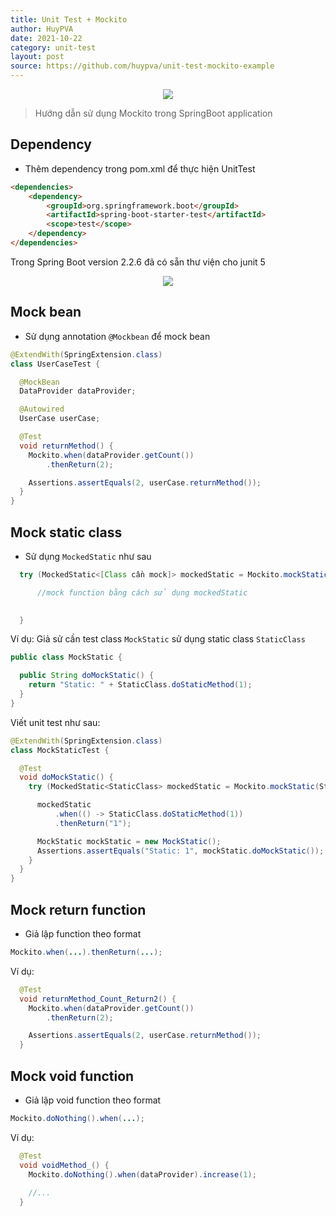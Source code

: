 ```yaml
---
title: Unit Test + Mockito
author: HuyPVA
date: 2021-10-22
category: unit-test
layout: post
source: https://github.com/huypva/unit-test-mockito-example
---
```


<div align="center">
    <img src="../assets/images/unit_test/mockito.png"/>
</div>

> Hướng dẫn sử dụng Mockito trong SpringBoot application

## Dependency

- Thêm dependency trong pom.xml để thực hiện UnitTest

```html
<dependencies>
    <dependency>
        <groupId>org.springframework.boot</groupId>
        <artifactId>spring-boot-starter-test</artifactId>
        <scope>test</scope>
    </dependency>
</dependencies>
```

Trong Spring Boot version 2.2.6 đã có sẵn thư viện cho junit 5

<div align="center">
    <img src="../assets/images/junit_5_libs.png"/>
</div>

## Mock bean

- Sử dụng annotation `@Mockbean` để mock bean

```java
@ExtendWith(SpringExtension.class)
class UserCaseTest {

  @MockBean
  DataProvider dataProvider;

  @Autowired
  UserCase userCase;

  @Test
  void returnMethod() {
    Mockito.when(dataProvider.getCount())
        .thenReturn(2);

    Assertions.assertEquals(2, userCase.returnMethod());
  }
}
```

## Mock static class

- Sử dụng `MockedStatic` như sau

```java
  try (MockedStatic<[Class cần mock]> mockedStatic = Mockito.mockStatic([Class cần mock].class); ) {

      //mock function bằng cách sử dụng mockedStatic 

    
  }
```

Ví dụ: Giả sử cần test class `MockStatic` sử dụng static class `StaticClass`

```java
public class MockStatic {

  public String doMockStatic() {
    return "Static: " + StaticClass.doStaticMethod(1);
  }
}
```

Viết unit test như sau:

```java
@ExtendWith(SpringExtension.class)
class MockStaticTest {

  @Test
  void doMockStatic() {
    try (MockedStatic<StaticClass> mockedStatic = Mockito.mockStatic(StaticClass.class); ) {

      mockedStatic
          .when(() -> StaticClass.doStaticMethod(1))
          .thenReturn("1");

      MockStatic mockStatic = new MockStatic();
      Assertions.assertEquals("Static: 1", mockStatic.doMockStatic());
    }
  }
}
```

## Mock return function 

- Giả lập function theo format

```java
Mockito.when(...).thenReturn(...);
```

Ví dụ:

```java
  @Test
  void returnMethod_Count_Return2() {
    Mockito.when(dataProvider.getCount())
        .thenReturn(2);

    Assertions.assertEquals(2, userCase.returnMethod());
  }
```

## Mock void function

- Giả lập void function theo format

```java
Mockito.doNothing().when(...);
```

Ví dụ:

```java
  @Test
  void voidMethod_() {
    Mockito.doNothing().when(dataProvider).increase(1);
    
    //...
  }
```

